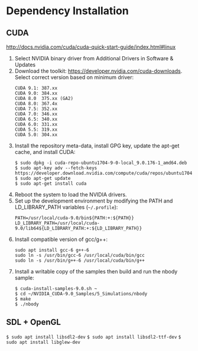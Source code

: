 # Dependency Installation

## CUDA

http://docs.nvidia.com/cuda/cuda-quick-start-guide/index.html#linux

1. Select NVIDIA binary driver from Additional Drivers in Software & Updates
1. Download the toolkit: https://developer.nvidia.com/cuda-downloads. Select correct version based on minimum driver:
    ```
    CUDA 9.1: 387.xx
    CUDA 9.0: 384.xx
    CUDA 8.0  375.xx (GA2)
    CUDA 8.0: 367.4x
    CUDA 7.5: 352.xx
    CUDA 7.0: 346.xx
    CUDA 6.5: 340.xx
    CUDA 6.0: 331.xx
    CUDA 5.5: 319.xx
    CUDA 5.0: 304.xx
    ```
1. Install the repository meta-data, install GPG key, update the apt-get cache, and install CUDA:
    ```
    $ sudo dpkg -i cuda-repo-ubuntu1704-9-0-local_9.0.176-1_amd64.deb
    $ sudo apt-key adv --fetch-keys https://developer.download.nvidia.com/compute/cuda/repos/ubuntu1704/x86_64/7fa2af80.pub
    $ sudo apt-get update
    $ sudo apt-get install cuda
    ```
1. Reboot the system to load the NVIDIA drivers.
1. Set up the development environment by modifying the PATH and LD_LIBRARY_PATH variables (`~/.profile`):
    ```
    PATH=/usr/local/cuda-9.0/bin${PATH:+:${PATH}}
    LD_LIBRARY_PATH=/usr/local/cuda-9.0/lib64${LD_LIBRARY_PATH:+:${LD_LIBRARY_PATH}}
    ```
1. Install compatible version of gcc/g++:
    ```
    sudo apt install gcc-6 g++-6
    sudo ln -s /usr/bin/gcc-6 /usr/local/cuda/bin/gcc
    sudo ln -s /usr/bin/g++-6 /usr/local/cuda/bin/g++
    ```
1. Install a writable copy of the samples then build and run the nbody sample:
    ```
    $ cuda-install-samples-9.0.sh ~
    $ cd ~/NVIDIA_CUDA-9.0_Samples/5_Simulations/nbody
    $ make
    $ ./nbody
    ```

## SDL + OpenGL

`$ sudo apt install libsdl2-dev`
`$ sudo apt install libsdl2-ttf-dev`
`$ sudo apt install libglew-dev`
